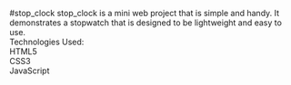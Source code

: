 #stop_clock
stop_clock is a mini web project that is simple and handy. It demonstrates a stopwatch that is designed to be lightweight and easy to use.
<br>
Technologies Used:  <br>
HTML5  <br>
CSS3  <br>
JavaScript 
